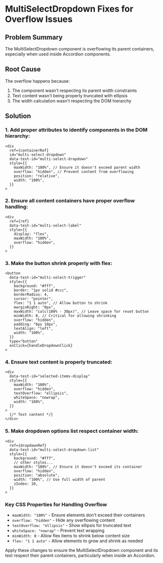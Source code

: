 # MultiSelectDropdown Fixes for Overflow Issues

## Problem Summary

The MultiSelectDropdown component is overflowing its parent containers, especially when used inside Accordion components.

## Root Cause

The overflow happens because:

1. The component wasn't respecting its parent width constraints
2. Text content wasn't being properly truncated with ellipsis
3. The width calculation wasn't respecting the DOM hierarchy

## Solution

### 1. Add proper attributes to identify components in the DOM hierarchy:

```tsx
<div
  ref={containerRef}
  id="multi-select-dropdown"
  data-test-id="multi-select-dropdown"
  style={{
    maxWidth: "100%", // Ensure it doesn't exceed parent width
    overflow: "hidden", // Prevent content from overflowing
    position: "relative",
    width: "100%",
  }}
>
```

### 2. Ensure all content containers have proper overflow handling:

```tsx
<div
  ref={ref}
  data-test-id="multi-select-label"
  style={{
    display: "flex",
    maxWidth: "100%",
    overflow: "hidden",
  }}
>
```

### 3. Make the button shrink properly with flex:

```tsx
<button
  data-test-id="multi-select-trigger"
  style={{
    background: "#fff",
    border: "1px solid #ccc",
    borderRadius: 4,
    cursor: "pointer",
    flex: "1 1 auto", // Allow button to shrink
    marginRight: "8px",
    maxWidth: "calc(100% - 30px)", // Leave space for reset button
    minWidth: 0, // Critical for allowing shrinking
    overflow: "hidden",
    padding: "6px 10px",
    textAlign: "left",
    width: "100%",
  }}
  type="button"
  onClick={handleDropdownClick}
>
```

### 4. Ensure text content is properly truncated:

```tsx
<div
  data-test-id="selected-items-display"
  style={{
    maxWidth: "100%",
    overflow: "hidden",
    textOverflow: "ellipsis",
    whiteSpace: "nowrap",
    width: "100%",
  }}
>
  {/* Text content */}
</div>
```

### 5. Make dropdown options list respect container width:

```tsx
<div
  ref={dropdownRef}
  data-test-id="multi-select-dropdown-list"
  style={{
    background: "#fff",
    // other styles...
    maxWidth: "100%", // Ensure it doesn't exceed its container
    overflow: "hidden",
    position: "absolute",
    width: "100%", // Use full width of parent
    zIndex: 10,
  }}
>
```

### Key CSS Properties for Handling Overflow

- `maxWidth: "100%"` - Ensure elements don't exceed their containers
- `overflow: "hidden"` - Hide any overflowing content
- `textOverflow: "ellipsis"` - Show ellipsis for truncated text
- `whiteSpace: "nowrap"` - Prevent text wrapping
- `minWidth: 0` - Allow flex items to shrink below content size
- `flex: "1 1 auto"` - Allow elements to grow and shrink as needed

Apply these changes to ensure the MultiSelectDropdown component and its text respect their parent containers, particularly when inside an Accordion.
